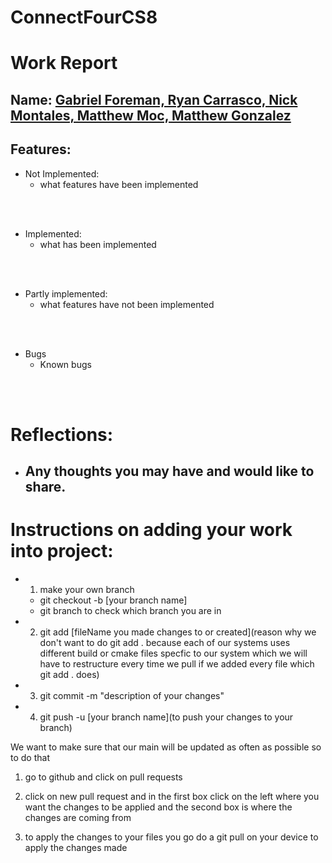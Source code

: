 # ConnectFourCS8


# Work Report

## Name: <ins> Gabriel Foreman, Ryan Carrasco, Nick Montales, Matthew Moc, Matthew Gonzalez </ins>

## Features:

- Not Implemented:
  - what features have been implemented


<br><br>

- Implemented:
  - what has been implemented

<br><br>

- Partly implemented:
  - what features have not been implemented

<br><br>

- Bugs
  - Known bugs

<br><br>

# Reflections:

- Any thoughts you may have and would like to share.
    - 

# Instructions on adding your work into project:

- 1. make your own branch
    - git checkout -b [your branch name]
    - git branch to check which branch you are in

- 2. git add [fileName you made changes to or created](reason why we don't want to do git add . because each of our systems uses different build or cmake files specfic to our system which we will have to restructure every time we pull if we added every file which git add . does)

- 3. git commit -m "description of your changes" 

- 4. git push -u [your branch name](to push your changes to your branch)

We want to make sure that our main will be updated as often as possible so to do that 

1. go to github and click on pull requests

2. click on new pull request and in the first box click on the left where you want the changes to be applied and the second box is where the changes are coming from

3. to apply the changes to your files you go do a git pull on your device to apply the changes made 
